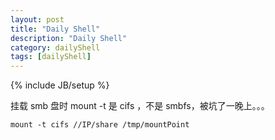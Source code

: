 ```yaml
---
layout: post
title: "Daily Shell"
description: "Daily Shell"
category: dailyShell
tags: [dailyShell]
---
```

{% include JB/setup %}

挂载 smb 盘时 mount -t 是 cifs ，不是 smbfs，被坑了一晚上。。。

    mount -t cifs //IP/share /tmp/mountPoint